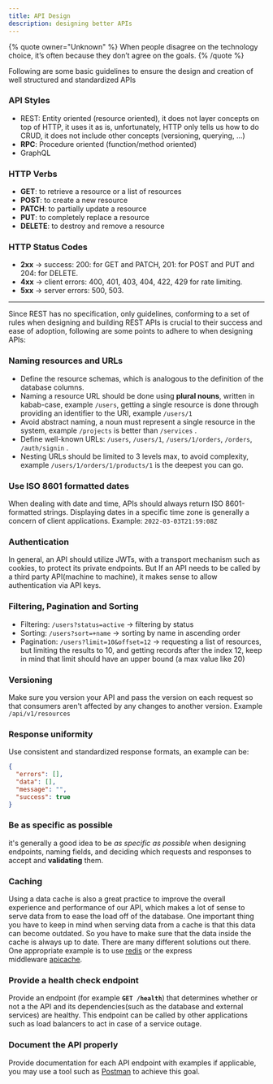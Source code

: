```yaml
---
title: API Design
description: designing better APIs
---
```


{% quote owner="Unknown" %}
When people disagree on the technology choice, it’s often because they don’t agree on the goals.
{% /quote %}

Following are some basic guidelines to ensure the design and creation of well structured and standardized APIs

### API Styles

- REST: Entity oriented (resource oriented), it does not layer concepts on top of HTTP, it uses it as is, unfortunately, HTTP only tells us how to do CRUD, it does not include other concepts (versioning, querying, …)
- **RPC**: Procedure oriented (function/method oriented)
- GraphQL

### HTTP Verbs

- **GET**: to retrieve a resource or a list of resources
- **POST**: to create a new resource
- **PATCH**: to partially update a resource
- **PUT**: to completely replace a resource
- **DELETE**: to destroy and remove a resource

### HTTP Status Codes

- **2xx** → success: 200: for GET and PATCH, 201: for POST and PUT and 204: for DELETE.
- **4xx** → client errors: 400, 401, 403, 404, 422, 429 for rate limiting.
- **5xx** → server errors: 500, 503.

---

Since REST has no specification, only guidelines, conforming to a set of rules when designing and building REST APIs is crucial to their success and ease of adoption, following are some points to adhere to when designing APIs:

### Naming resources and URLs

- Define the resource schemas, which is analogous to the definition of the database columns.
- Naming a resource URL should be done using **plural nouns**, written in kabab-case, example `/users`, getting a single resource is done through providing an identifier to the URI, example `/users/1`
- Avoid abstract naming, a noun must represent a single resource in the system, example `/projects` is better than `/services` .
- Define well-known URLs: `/users`, `/users/1`, `/users/1/orders`, `/orders`, `/auth/signin` .
- Nesting URLs should be limited to 3 levels max, to avoid complexity, example `/users/1/orders/1/products/1` is the deepest you can go.

### Use ISO 8601 formatted dates

When dealing with date and time, APIs should always return ISO 8601-formatted strings. Displaying dates in a specific time zone is generally a concern of client applications. Example: `2022-03-03T21:59:08Z`

### Authentication

In general, an API should utilize JWTs, with a transport mechanism such as cookies, to protect its private endpoints. But If an API needs to be called by a third party API(machine to machine), it makes sense to allow authentication via API keys.

### Filtering, Pagination and Sorting

- Filtering: `/users?status=active` → filtering by status
- Sorting: `/users?sort=+name` → sorting by name in ascending order
- Pagination: `/users?limit=10&offset=12` → requesting a list of resources, but limiting the results to 10, and getting records after the index 12, keep in mind that limit should have an upper bound (a max value like 20)

### Versioning

Make sure you version your API and pass the version on each request so that consumers aren't affected by any changes to another version. Example `/api/v1/resources`

### Response uniformity

Use consistent and standardized response formats, an example can be:

```json
{
  "errors": [],
  "data": [],
  "message": "",
  "success": true
}
```

### Be as specific as possible

it's generally a good idea to be *as specific as possible* when designing endpoints, naming fields, and deciding which requests and responses to accept and **validating** them.

### Caching

Using a data cache is also a great practice to improve the overall experience and performance of our API, which makes a lot of sense to serve data from to ease the load off of the database. One important thing you have to keep in mind when serving data from a cache is that this data can become outdated. So you have to make sure that the data inside the cache is always up to date. There are many different solutions out there. One appropriate example is to use [redis](https://www.npmjs.com/package/redis) or the express middleware [apicache](https://www.npmjs.com/package/apicache).

### Provide a health check endpoint

Provide an endpoint (for example **`GET /health`**) that determines whether or not a the API and its dependencies(such as the database and external services) are healthy. This endpoint can be called by other applications such as load balancers to act in case of a service outage.

### Document the API properly

Provide documentation for each API endpoint with examples if applicable, you may use a tool such as [Postman](http://postman.com) to achieve this goal.
